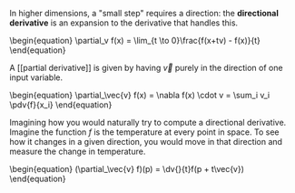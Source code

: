 In higher dimensions, a "small step" requires a direction: the **directional derivative** is an expansion to the derivative that handles this.

\begin{equation}
\partial_v f(x) = \lim_{t \to 0}\frac{f(x+tv) - f(x)}{t}
\end{equation}

A [[partial derivative]] is given by having $\vec{v}$ purely in the direction of one input variable.

\begin{equation}
\partial_\vec{v} f(x) = \nabla f(x) \cdot v = \sum_i v_i \pdv{f}{x_i}
\end{equation}

Imagining how you would naturally try to compute a directional derivative. Imagine the function $f$ is the temperature at every point in space. To see how it changes in a given direction, you would move in that direction and measure the change in temperature.

\begin{equation}
(\partial_\vec{v} f)(p) = \dv{}{t}f(p + t\vec{v})
\end{equation}